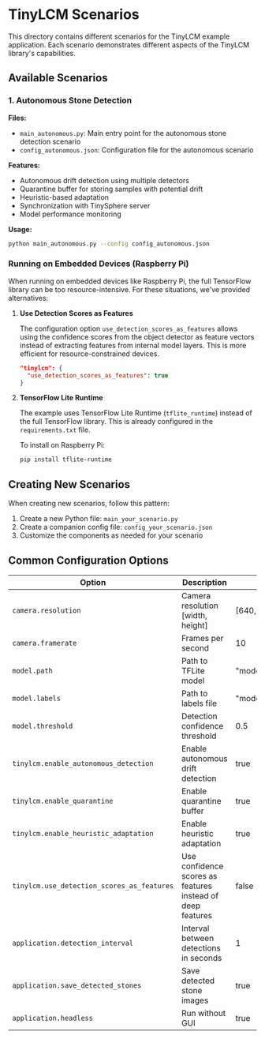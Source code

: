 # TinyLCM Scenarios

This directory contains different scenarios for the TinyLCM example application. Each scenario demonstrates different aspects of the TinyLCM library's capabilities.

## Available Scenarios

### 1. Autonomous Stone Detection

**Files:**
- `main_autonomous.py`: Main entry point for the autonomous stone detection scenario
- `config_autonomous.json`: Configuration file for the autonomous scenario

**Features:**
- Autonomous drift detection using multiple detectors
- Quarantine buffer for storing samples with potential drift
- Heuristic-based adaptation
- Synchronization with TinySphere server
- Model performance monitoring

**Usage:**
```bash
python main_autonomous.py --config config_autonomous.json
```

### Running on Embedded Devices (Raspberry Pi)

When running on embedded devices like Raspberry Pi, the full TensorFlow library can be too resource-intensive. For these situations, we've provided alternatives:

1. **Use Detection Scores as Features**

   The configuration option `use_detection_scores_as_features` allows using the confidence scores from the object detector as feature vectors instead of extracting features from internal model layers. This is more efficient for resource-constrained devices.

   ```json
   "tinylcm": {
     "use_detection_scores_as_features": true
   }
   ```

2. **TensorFlow Lite Runtime**

   The example uses TensorFlow Lite Runtime (`tflite_runtime`) instead of the full TensorFlow library. This is already configured in the `requirements.txt` file.

   To install on Raspberry Pi:
   ```bash
   pip install tflite-runtime
   ```

## Creating New Scenarios

When creating new scenarios, follow this pattern:

1. Create a new Python file: `main_your_scenario.py`
2. Create a companion config file: `config_your_scenario.json`
3. Customize the components as needed for your scenario

## Common Configuration Options

| Option | Description | Default |
|--------|-------------|---------|
| `camera.resolution` | Camera resolution [width, height] | [640, 480] |
| `camera.framerate` | Frames per second | 10 |
| `model.path` | Path to TFLite model | "models/model.tflite" |
| `model.labels` | Path to labels file | "models/labels.txt" |
| `model.threshold` | Detection confidence threshold | 0.5 |
| `tinylcm.enable_autonomous_detection` | Enable autonomous drift detection | true |
| `tinylcm.enable_quarantine` | Enable quarantine buffer | true |
| `tinylcm.enable_heuristic_adaptation` | Enable heuristic adaptation | true |
| `tinylcm.use_detection_scores_as_features` | Use confidence scores as features instead of deep features | false |
| `application.detection_interval` | Interval between detections in seconds | 1 |
| `application.save_detected_stones` | Save detected stone images | true |
| `application.headless` | Run without GUI | true |